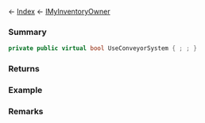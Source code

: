 ← [Index](Api-Index) ← [IMyInventoryOwner](VRage.Game.ModAPI.Ingame.IMyInventoryOwner)

### Summary

```csharp
private public virtual bool UseConveyorSystem { ; ; }
```

### Returns

### Example

### Remarks

